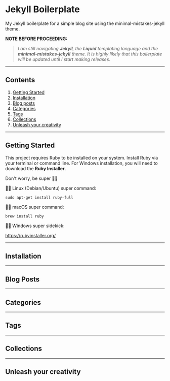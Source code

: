 # Jekyll Boilerplate
My Jekyll boilerplate for a simple blog site using the minimal-mistakes-jekyll theme.

**NOTE BEFORE PROCEEDING:**
> *I am still navigating **Jekyll**, the **Liquid** templating language and the **minimal-mistakes-jekyll** theme. It is highly likely that this boilerplate will be updated until I start making releases.*
---
## Contents
1. [Getting Started](#getting-started)
2. [Installation](#installation)
3. [Blog posts](#blog-posts)
4. [Categories](#categories)
5. [Tags](#tags)
6. [Collections](#collections)
7. [Unleash your creativity](#unleash-your-creativity)
---
## Getting Started
This project requires Ruby to be installed on your system. Install Ruby via your terminal or command line. For Windows installation, you will need to download the **Ruby Installer**.

Don't worry, be super :superhero_man:

:superhero_man: Linux (Debian/Ubuntu) super command:

`sudo apt-get install ruby-full`

:superhero_man: macOS super command:

`brew install ruby`

:superhero_man: Windows super sidekick:

https://rubyinstaller.org/

---
## Installation

---

## Blog Posts

---

## Categories

---

## Tags

---

## Collections

---

## Unleash your creativity


